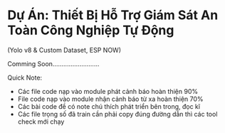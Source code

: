 # Dự Án: Thiết Bị Hỗ Trợ Giám Sát An Toàn Công Nghiệp Tự Động

(Yolo v8 & Custom Dataset, ESP NOW)

Comming Soon..........................

Quick Note:

- Các file code nạp vào module phát cảnh báo hoàn thiện 90%
- File code nạp vào module nhận cảnh báo từ xa hoàn thiện 70%
- Các bài code đề có note chú thích phát triển bên trong, đọc kĩ
- Các file trọng số đã train cần phải copy đúng đường dẫn thì các tool check mới chạy
